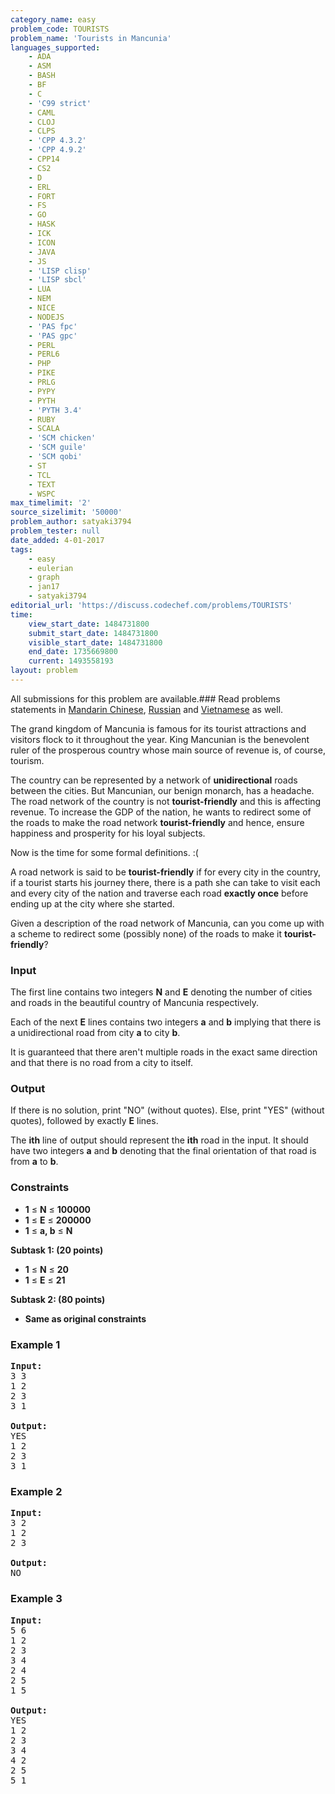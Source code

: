 ```yaml
---
category_name: easy
problem_code: TOURISTS
problem_name: 'Tourists in Mancunia'
languages_supported:
    - ADA
    - ASM
    - BASH
    - BF
    - C
    - 'C99 strict'
    - CAML
    - CLOJ
    - CLPS
    - 'CPP 4.3.2'
    - 'CPP 4.9.2'
    - CPP14
    - CS2
    - D
    - ERL
    - FORT
    - FS
    - GO
    - HASK
    - ICK
    - ICON
    - JAVA
    - JS
    - 'LISP clisp'
    - 'LISP sbcl'
    - LUA
    - NEM
    - NICE
    - NODEJS
    - 'PAS fpc'
    - 'PAS gpc'
    - PERL
    - PERL6
    - PHP
    - PIKE
    - PRLG
    - PYPY
    - PYTH
    - 'PYTH 3.4'
    - RUBY
    - SCALA
    - 'SCM chicken'
    - 'SCM guile'
    - 'SCM qobi'
    - ST
    - TCL
    - TEXT
    - WSPC
max_timelimit: '2'
source_sizelimit: '50000'
problem_author: satyaki3794
problem_tester: null
date_added: 4-01-2017
tags:
    - easy
    - eulerian
    - graph
    - jan17
    - satyaki3794
editorial_url: 'https://discuss.codechef.com/problems/TOURISTS'
time:
    view_start_date: 1484731800
    submit_start_date: 1484731800
    visible_start_date: 1484731800
    end_date: 1735669800
    current: 1493558193
layout: problem
---
```

All submissions for this problem are available.###  Read problems statements in [Mandarin Chinese](http://www.codechef.com/download/translated/JAN17/mandarin/TOURISTS.pdf), [Russian](http://www.codechef.com/download/translated/JAN17/russian/TOURISTS.pdf) and [Vietnamese](http://www.codechef.com/download/translated/JAN17/vietnamese/TOURISTS.pdf) as well.

The grand kingdom of Mancunia is famous for its tourist attractions and visitors flock to it throughout the year. King Mancunian is the benevolent ruler of the prosperous country whose main source of revenue is, of course, tourism.

The country can be represented by a network of **unidirectional** roads between the cities. But Mancunian, our benign monarch, has a headache. The road network of the country is not **tourist-friendly** and this is affecting revenue. To increase the GDP of the nation, he wants to redirect some of the roads to make the road network **tourist-friendly** and hence, ensure happiness and prosperity for his loyal subjects.

Now is the time for some formal definitions. :(

A road network is said to be **tourist-friendly** if for every city in the country, if a tourist starts his journey there, there is a path she can take to visit each and every city of the nation and traverse each road **exactly once** before ending up at the city where she started.

Given a description of the road network of Mancunia, can you come up with a scheme to redirect some (possibly none) of the roads to make it **tourist-friendly**?

### Input

The first line contains two integers **N** and **E** denoting the number of cities and roads in the beautiful country of Mancunia respectively.

Each of the next **E** lines contains two integers **a** and **b** implying that there is a unidirectional road from city **a** to city **b**.

It is guaranteed that there aren't multiple roads in the exact same direction and that there is no road from a city to itself.

### Output

If there is no solution, print "NO" (without quotes). Else, print "YES" (without quotes), followed by exactly **E** lines.

The **ith** line of output should represent the **ith** road in the input. It should have two integers **a** and **b** denoting that the final orientation of that road is from **a** to **b**.

### Constraints

- **1** ≤ **N** ≤ **100000**
- **1** ≤ **E** ≤ **200000**
- **1** ≤ **a, b** ≤ **N**

**Subtask 1: (20 points)**

- **1** ≤ **N** ≤ **20**
- **1** ≤ **E** ≤ **21**

**Subtask 2: (80 points)**

- **Same as original constraints**

### Example 1

<pre><b>Input:</b>
3 3
1 2
2 3
3 1

<b>Output:</b>
YES
1 2
2 3
3 1
</pre>
### Example 2

<pre><b>Input:</b>
3 2
1 2
2 3

<b>Output:</b>
NO
</pre>
### Example 3

<pre><b>Input:</b>
5 6
1 2
2 3
3 4
2 4
2 5
1 5

<b>Output:</b>
YES
1 2
2 3
3 4
4 2
2 5
5 1
</pre>